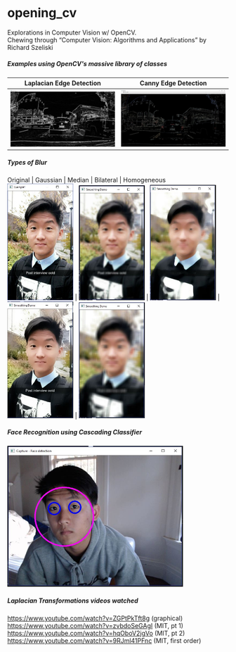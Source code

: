 # opening_cv
Explorations in Computer Vision w/ OpenCV. <br />
Chewing through “Computer Vision: Algorithms and Applications” by Richard Szeliski

##### Examples using OpenCV's massive library of classes

| Laplacian Edge Detection      | Canny Edge Detection |
| ------------- |:-------------:|
| <img src="https://github.com/nickshen/opening_cv/blob/master/docs/laplace.JPG?raw=true" width="340px" /> | <img src="https://github.com/nickshen/opening_cv/blob/master/docs/canny_edge.JPG?raw=true" width="340px" /> |

##### Types of Blur
Original      | Gaussian | Median      | Bilateral |  Homogeneous <br />
<img src="https://github.com/nickshen/opening_cv/blob/master/docs/original.jpg?raw=true" width="150px" />   | <img src="https://github.com/nickshen/opening_cv/blob/master/docs/gaussian.JPG?raw=true" width="150px" />   | <img src="https://github.com/nickshen/opening_cv/blob/master/docs/median.JPG?raw=true" width="150px" />   |   <img src="https://github.com/nickshen/opening_cv/blob/master/docs/bilateral.JPG?raw=true" width="150px" />   |  <img src="https://github.com/nickshen/opening_cv/blob/master/docs/homogenous.JPG" width="150px" />

##### Face Recognition using Cascading Classifier
<img src="https://github.com/nickshen/opening_cv/blob/master/docs/face_classifier.JPG?raw=true" width="400px" />

##### Laplacian Transformations videos watched
https://www.youtube.com/watch?v=ZGPtPkTft8g (graphical) <br />
https://www.youtube.com/watch?v=zvbdoSeGAgI (MIT, pt 1) <br />
https://www.youtube.com/watch?v=hqOboV2jgVo (MIT, pt 2) <br />
https://www.youtube.com/watch?v=9RJml41PFnc (MIT, first order)

